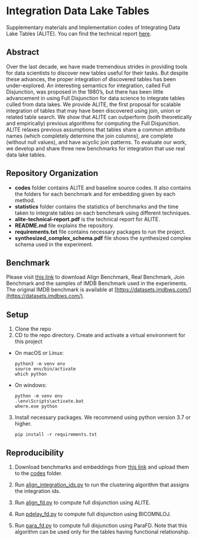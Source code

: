 # Integration Data Lake Tables
Supplementary materials and Implementation codes of Integrating Data Lake Tables (ALITE). You can find the technical report [here](alite-technical-report.pdf).

## Abstract
Over the last decade, we have made tremendous strides in providing tools for data scientists to discover new tables useful for their tasks. But despite these advances, the proper integration of discovered tables has been under-explored. An interesting semantics for integration, called Full Disjunction, was proposed in the 1980’s, but there has been little advancement in using Full Disjunction for data science to integrate tables culled from data lakes. We provide ALITE, the first proposal for scalable integration of tables that may have been discovered using join, union or related table search. We show that ALITE can outperform (both theoretically and empirically) previous algorithms for computing the Full Disjunction. ALITE relaxes previous assumptions that tables share a common attribute names (which completely determine the join columns), are complete (without null values), and have acyclic join patterns. To evaluate our work, we develop and share three new benchmarks for integration that use real data lake tables.

## Repository Organization

- **codes** folder contains ALITE and baseline source codes. It also contains the folders for each benchmark and for embedding given by each method.
- **statistics** folder contains the statistics of benchmarks and the time taken to integrate tables on each benchmark using different techniques.
- **alite-technical-report.pdf** is the technical report for ALITE.
- **README.md** file explains the repository.
- **requirements.txt** file contains necessary packages to run the project.
- **synthesized_complex_schema.pdf** file shows the synthesized complex schema used in the experiment.

## Benchmark

Please visit [this link](https://drive.google.com/drive/folders/1yUgL8TjQievzp8zvmHLpa_ClNzc5mTmD?usp=sharing) to download Align Benchmark, Real Benchmark, Join Benchmark and the samples of IMDB Benchmark used in the experiments. The original IMDB benchmark is available at [https://datasets.imdbws.com/](https://datasets.imdbws.com/).

## Setup

1. Clone the repo
2. CD to the repo directory. Create and activate a virtual environment for this project  
  * On macOS or Linux:
      ```
      python3 -m venv env
      source env/bin/activate
      which python
      ```
  * On windows:
      ```
      python -m venv env
      .\env\Scripts\activate.bat
      where.exe python
      ```

3. Install necessary packages. We recommend using python version 3.7 or higher.
   ```
   pip install -r requirements.txt
   ```

## Reproducibility

1. Download benchmarks and embeddings from [this link](https://drive.google.com/drive/folders/1yUgL8TjQievzp8zvmHLpa_ClNzc5mTmD?usp=sharing) and upload them to the [codes](codes/) folder.

2. Run [align_integration_ids.py](codes/align_integration_ids.py) to run the clustering algorithm that assigns the integration ids.

3. Run [align_fd.py](codes/align_fd.py) to compute full disjunction using ALITE.

4. Run [pdelay_fd.py](codes/pdelay_fd.py) to compute full disjunction using BICOMNLOJ.

5. Run [para_fd.py](codes/para_fd.py) to compute full disjunction using ParaFD. Note that this algorithm can be used only for the tables having functional relationship.